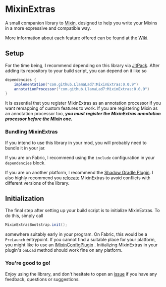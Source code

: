 # MixinExtras

A small companion library to [Mixin](https://github.com/SpongePowered/Mixin/), designed to help you write your Mixins in
a more expressive and compatible way.

More information about each feature offered can be found at the [Wiki](https://github.com/LlamaLad7/MixinExtras/wiki).

## Setup

For the time being, I recommend depending on this library via [JitPack](https://jitpack.io/). After adding its
repository to your build script, you can depend on it like so

```gradle
dependencies {
    implementation("com.github.LlamaLad7:MixinExtras:0.0.9")
    annotationProcessor("com.github.LlamaLad7:MixinExtras:0.0.9")
}
```

It is essential that you register MixinExtras as an annotation processor if you want remapping of custom features to
work. If you are registering Mixin as an annotation processor too, ***you must register the MixinExtras annotation
processor before the Mixin one.***

### Bundling MixinExtras

If you intend to use this library in your mod, you will probably need to bundle it in your jar.

If you are on Fabric, I recommend using the `include` configuration in your `dependencies` block.

If you are on another platform, I recommend the [Shadow Gradle Plugin](https://imperceptiblethoughts.com/shadow/). I
also highly recommend you [relocate](https://imperceptiblethoughts.com/shadow/configuration/relocation/) MixinExtras to
avoid conflicts with different versions of the library.

## Initialization

The final step after setting up your build script is to initialize MixinExtras. To do this, simply call

```java
MixinExtrasBootstrap.init();
```

somewhere suitably early in your program. On Fabric, this would be a `PreLaunch` entrypoint. If you cannot find a
suitable place for your platform, you might like to use
an [IMixinConfigPlugin](https://github.com/SpongePowered/Mixin/blob/master/src/main/java/org/spongepowered/asm/mixin/extensibility/IMixinConfigPlugin.java)
. Initializing MixinExtras in your plugin's `onLoad` method should work fine on any platform.

### You're good to go!

Enjoy using the library, and don't hesitate to open an [issue](https://github.com/LlamaLad7/MixinExtras/issues) if you
have any feedback, questions or suggestions.
